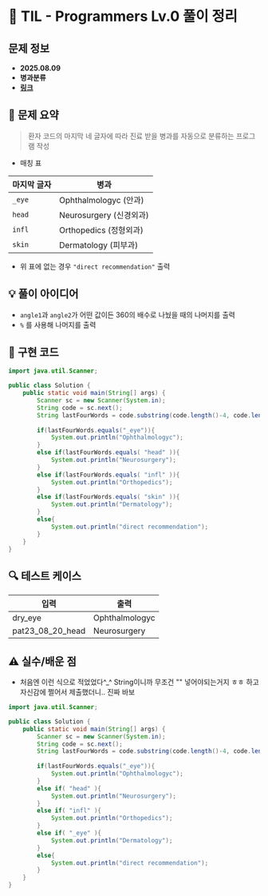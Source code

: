 # 📌 TIL - Programmers Lv.0 풀이 정리

## 문제 정보
- **2025.08.09**
- **병과분류**
- **[링크](https://school.programmers.co.kr/learn/courses/30/lessons/340204)**

## 📝 문제 요약
> 환자 코드의 마지막 네 글자에 따라 진료 받을 병과를 자동으로 분류하는 프로그램 작성
- 매칭 표

| 마지막 글자 | 병과 |
|-------------|--------------------------------|
| `_eye`      | Ophthalmologyc (안과)           |
| `head`      | Neurosurgery (신경외과)         |
| `infl`      | Orthopedics (정형외과)           |
| `skin`      | Dermatology (피부과)            |
- 위 표에 없는 경우 `"direct recommendation"` 출력

## 💡 풀이 아이디어
- `angle1`과 `angle2`가 어떤 값이든 360의 배수로 나눴을 때의 나머지를 출력
- `%` 를 사용해 나머지를 출력

## 🧩 구현 코드
```java
import java.util.Scanner;

public class Solution {
    public static void main(String[] args) {
        Scanner sc = new Scanner(System.in);
        String code = sc.next();
        String lastFourWords = code.substring(code.length()-4, code.length());
        
        if(lastFourWords.equals("_eye")){
            System.out.println("Ophthalmologyc");
        }
        else if(lastFourWords.equals( "head" )){
            System.out.println("Neurosurgery");
        }
        else if(lastFourWords.equals( "infl" )){
            System.out.println("Orthopedics");
        }
        else if(lastFourWords.equals( "skin" )){
            System.out.println("Dermatology");
        }
        else{
            System.out.println("direct recommendation");
        }
    }
}
```

## 🔍 테스트 케이스
|       입력        |       출력       |
|-------------------|------------------|
|     dry_eye       |  Ophthalmologyc  |
| pat23_08_20_head  |  Neurosurgery  |

## ⚠️ 실수/배운 점
- 처음엔 이런 식으로 적었었다^_^ String이니까 무조건 "" 넣어야되는거지 ㅎㅎ 하고 자신감에 쩔어서 제출했더니.. 진짜 바보
```java
import java.util.Scanner;

public class Solution {
    public static void main(String[] args) {
        Scanner sc = new Scanner(System.in);
        String code = sc.next();
        String lastFourWords = code.substring(code.length()-4, code.length());
        
        if(lastFourWords.equals("_eye")){
            System.out.println("Ophthalmologyc");
        }
        else if( "head" ){
            System.out.println("Neurosurgery");
        }
        else if( "infl" ){
            System.out.println("Orthopedics");
        }
        else if( "_eye" ){
            System.out.println("Dermatology");
        }
        else{
            System.out.println("direct recommendation");
        }
    }
}
```
